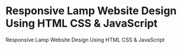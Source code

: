 # Responsive Lamp Website Design Using HTML CSS & JavaScript
 Responsive Lamp Website Design Using HTML CSS & JavaScript
